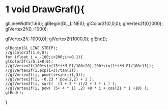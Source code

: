 # 1 void DrawGraf(){
glLineWidth(1.66);
glBegin(GL_LINES);
glColor3f(0,0,0);
glVertex2f(0,1000);
glVertex2f(0,-1000);

glVertex2f(-1000,0);
glVertex2f(1000,0);
glEnd();

    glBegin(GL_LINE_STRIP);
    //glColor3f(1,0,0);
    for (float i = -100;i<200;i+=0.1){
    glColor3f(i/5,i+8,0);
    //glVertex2f(100*sin(15*i*M_PI/180+20),200*sin(1*i*M_PI/180+13));
    //glVertex2f(i,exp(i+3)/tan(i));
    //glVertex2f(i, pow((i+sin(i)),3));
    //glVertex2f(i, -0.23 * pow(i,2) + i );
    //glVertex2f(i, sqrt(  (1 + 3 * i)/2 + 3 * i ) );
    //glVertex2f(i, pow( (5+ 4 * i) ,2) +8 * i + cos(21 * i +10) );
    glEnd();
}
